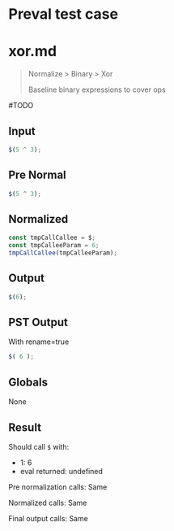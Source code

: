 # Preval test case

# xor.md

> Normalize > Binary > Xor
>
> Baseline binary expressions to cover ops

#TODO

## Input

`````js filename=intro
$(5 ^ 3);
`````

## Pre Normal


`````js filename=intro
$(5 ^ 3);
`````

## Normalized


`````js filename=intro
const tmpCallCallee = $;
const tmpCalleeParam = 6;
tmpCallCallee(tmpCalleeParam);
`````

## Output


`````js filename=intro
$(6);
`````

## PST Output

With rename=true

`````js filename=intro
$( 6 );
`````

## Globals

None

## Result

Should call `$` with:
 - 1: 6
 - eval returned: undefined

Pre normalization calls: Same

Normalized calls: Same

Final output calls: Same
